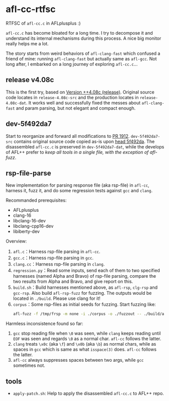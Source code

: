 # afl-cc-rtfsc

RTFSC of `afl-cc.c` in AFLplusplus :)

`afl-cc.c` has become bloated for a long time. I try to decompose it and understand its internal mechanisms during this process. A nice big monitor really helps me a lot.

The story starts from weird behaviors of `afl-clang-fast` which confused a friend of mine: running `afl-clang-fast` but actually same as `afl-gcc`. Not long after, I embarked on a long journey of exploring `afl-cc.c`...

## release v4.08c

This is the first try, based on [Version ++4.08c (release)](https://github.com/AFLplusplus/AFLplusplus/releases/tag/v4.08c).
Original source code locates in `release-4.08c-src` and the production locates in `release-4.08c-dat`.
It works well and successfully fixed the messes about `afl-clang-fast` and param parsing, but not elegant and compact enough.

## dev-5f492da7

Start to reorganize and forward all modifications to [PR 1912](https://github.com/AFLplusplus/AFLplusplus/pull/1912).
`dev-5f492da7-src` contains original source code copied as-is upon [head 5f492da](https://github.com/AFLplusplus/AFLplusplus/commit/5f492da71793e75e145e13d4c0dd9506bac2d60c).
The disassembled `afl-cc.c` is preserved in `dev-5f492da7-dat`, while the develops of AFL++ prefer to *keep all tools in a single file, with the exception of afl-fuzz*.

## rsp-file-parse

New implementation for parsing response file (aka rsp-file) in `afl-cc`, harness it, fuzz it, and do some regression tests against `gcc` and `clang`. 

Recommanded prerequisites:
- AFLplusplus
- clang-16
- libclang-16-dev
- libclang-cpp16-dev
- libiberty-dev

Overview:
1. `afl.c`：Harness rsp-file parsing in `afl-cc`.
2. `gcc.c`：Harness rsp-file parsing in `gcc`.
3. `clang.cc`：Harness rsp-file parsing in `clang`.
4. `regression.py`：Read some inputs, send each of them to two specified harnesses (named Alpha and Bravo) of rsp-file parsing, compare the two results from Alpha and Bravo, and give report on this.
5. `build.sh`：Build harnesses mentioned above, as `afl-rsp`, `clg-rsp` and `gcc-rsp`. Also build `afl-rsp-fuzz` for fuzzing. The outputs would be located in `./build`. Please use clang for it!
6. `corpus`：Some rsp-files as initial seeds for fuzzing. Start fuzzing like:
   ```bash
   afl-fuzz -f /tmp/frsp -m none -i ./corpus -o ./fuzzout -- ./build/afl-rsp-fuzz @/tmp/frsp
   ```

Harmless inconsistence found so far:
1. `gcc` stop reading file when `\0` was seen, while `clang` keeps reading until `EOF` was seen and regards `\0` as a normal char. `afl-cc` follows the latter.
2. `clang` treats `\x0c` (aka `\f`) and `\x0b` (aka `\b`) as normal chars, while as spaces in `gcc` which is same as what `isspace(3)` does. `afl-cc` follows the latter.
3. `afl-cc` always suppresses spaces between two args, while `gcc` sometimes not.

## tools

 - `apply-patch.sh`: Help to apply the disassembled `afl-cc.c` to AFL++ repo.
